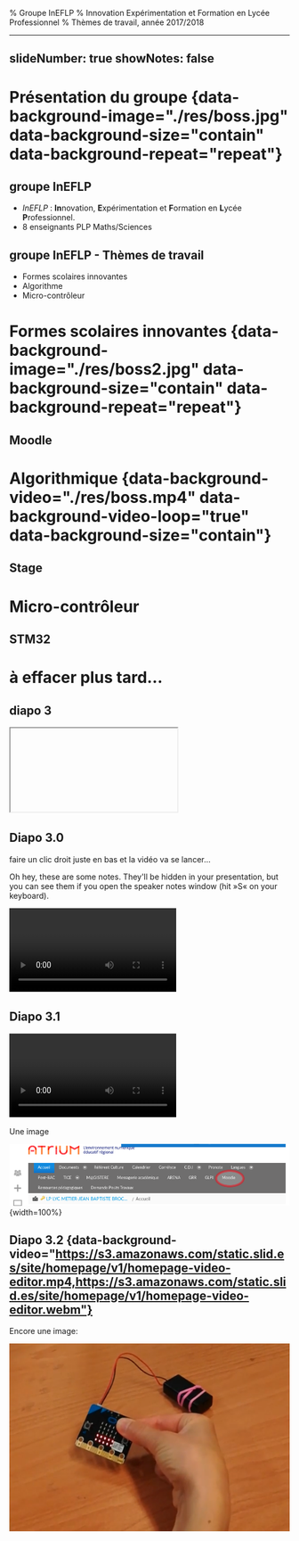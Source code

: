 % Groupe InEFLP
% Innovation Expérimentation et Formation en Lycée Professionnel
% Thèmes de travail, année 2017/2018

---
slideNumber: true
showNotes: false
---



# Présentation du groupe {data-background-image="./res/boss.jpg" data-background-size="contain" data-background-repeat="repeat"}


## groupe InEFLP 

* *InEFLP* : **In**novation, **E**xpérimentation 
et **F**ormation en **L**ycée **P**rofessionnel.
* 8 enseignants PLP Maths/Sciences



## groupe InEFLP - Thèmes de travail

* Formes scolaires innovantes
* Algorithme
* Micro-contrôleur


  

# Formes scolaires innovantes {data-background-image="./res/boss2.jpg" data-background-size="contain" data-background-repeat="repeat"}

## Moodle




# Algorithmique {data-background-video="./res/boss.mp4" data-background-video-loop="true" data-background-size="contain"}

## Stage




# Micro-contrôleur

## STM32









# à effacer plus tard…



## diapo 3

<iframe data-src="http://hakim.se"></iframe>

## Diapo 3.0

faire un clic droit juste en bas et la vidéo va se lancer…

<aside class="notes">
Oh hey, these are some notes. They'll be hidden in your presentation, but you can see them if you open the speaker notes window (hit »S« on your keyboard).
</aside>

<video class="stretch" src="http://clips.vorwaerts-gmbh.de/big_buck_bunny.mp4"></video>

## Diapo 3.1


<video data-autoplay src="http://clips.vorwaerts-gmbh.de/big_buck_bunny.mp4"></video>

Une image 

![Atrium](./res/fig-098.png){width=100%}


## Diapo 3.2 {data-background-video="https://s3.amazonaws.com/static.slid.es/site/homepage/v1/homepage-video-editor.mp4,https://s3.amazonaws.com/static.slid.es/site/homepage/v1/homepage-video-editor.webm"}

Encore une image:

![Un cours, vu par le prof](./res/fig-110.png)

